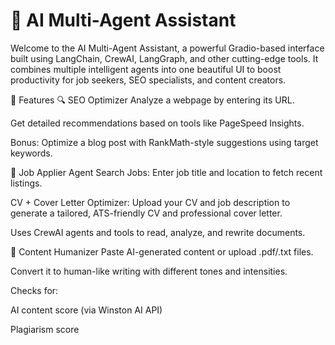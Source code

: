 # 🧠 AI Multi-Agent Assistant
Welcome to the AI Multi-Agent Assistant, a powerful Gradio-based interface built using LangChain, CrewAI, LangGraph, and other cutting-edge tools. It combines multiple intelligent agents into one beautiful UI to boost productivity for job seekers, SEO specialists, and content creators.

🚀 Features
🔍 SEO Optimizer
Analyze a webpage by entering its URL.

Get detailed recommendations based on tools like PageSpeed Insights.

Bonus: Optimize a blog post with RankMath-style suggestions using target keywords.

💼 Job Applier Agent
Search Jobs: Enter job title and location to fetch recent listings.

CV + Cover Letter Optimizer: Upload your CV and job description to generate a tailored, ATS-friendly CV and professional cover letter.

Uses CrewAI agents and tools to read, analyze, and rewrite documents.

📝 Content Humanizer
Paste AI-generated content or upload .pdf/.txt files.

Convert it to human-like writing with different tones and intensities.

Checks for:

AI content score (via Winston AI API)

Plagiarism score

